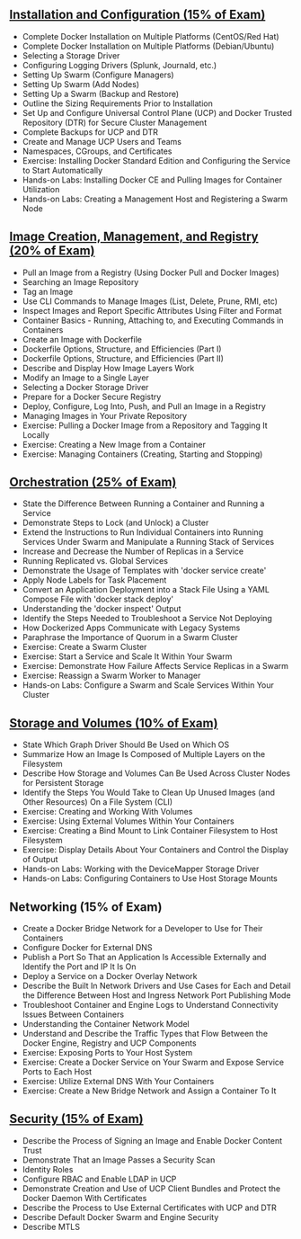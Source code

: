 ## <u>**Installation and Configuration (15% of Exam)**</u>

*   Complete Docker Installation on Multiple Platforms (CentOS/Red Hat)
*   Complete Docker Installation on Multiple Platforms (Debian/Ubuntu)
*   Selecting a Storage Driver
*   Configuring Logging Drivers (Splunk, Journald, etc.)
*   Setting Up Swarm (Configure Managers)
*   Setting Up Swarm (Add Nodes)
*   Setting Up a Swarm (Backup and Restore)
*   Outline the Sizing Requirements Prior to Installation
*   Set Up and Configure Universal Control Plane (UCP) and Docker Trusted Repository (DTR) for Secure Cluster Management
*   Complete Backups for UCP and DTR
*   Create and Manage UCP Users and Teams
*   Namespaces, CGroups, and Certificates
*   Exercise: Installing Docker Standard Edition and Configuring the Service to Start Automatically
*   Hands-on Labs: Installing Docker CE and Pulling Images for Container Utilization
*   Hands-on Labs: Creating a Management Host and Registering a Swarm Node

## <u>**Image Creation, Management, and Registry (20% of Exam)**</u>

*   Pull an Image from a Registry (Using Docker Pull and Docker Images)
*   Searching an Image Repository
*   Tag an Image
*   Use CLI Commands to Manage Images (List, Delete, Prune, RMI, etc)
*   Inspect Images and Report Specific Attributes Using Filter and Format
*   Container Basics - Running, Attaching to, and Executing Commands in Containers
*   Create an Image with Dockerfile
*   Dockerfile Options, Structure, and Efficiencies (Part I)
*   Dockerfile Options, Structure, and Efficiencies (Part II)
*   Describe and Display How Image Layers Work
*   Modify an Image to a Single Layer
*   Selecting a Docker Storage Driver
*   Prepare for a Docker Secure Registry
*   Deploy, Configure, Log Into, Push, and Pull an Image in a Registry
*   Managing Images in Your Private Repository
*   Exercise: Pulling a Docker Image from a Repository and Tagging It Locally
*   Exercise: Creating a New Image from a Container
*   Exercise: Managing Containers (Creating, Starting and Stopping)

## <u>**Orchestration (25% of Exam)**</u>

*   State the Difference Between Running a Container and Running a Service
*   Demonstrate Steps to Lock (and Unlock) a Cluster
*   Extend the Instructions to Run Individual Containers into Running Services Under Swarm and Manipulate a Running Stack of Services
*   Increase and Decrease the Number of Replicas in a Service
*   Running Replicated vs. Global Services
*   Demonstrate the Usage of Templates with 'docker service create'
*   Apply Node Labels for Task Placement
*   Convert an Application Deployment into a Stack File Using a YAML Compose File with 'docker stack deploy'
*   Understanding the 'docker inspect' Output
*   Identify the Steps Needed to Troubleshoot a Service Not Deploying
*   How Dockerized Apps Communicate with Legacy Systems
*   Paraphrase the Importance of Quorum in a Swarm Cluster
*   Exercise: Create a Swarm Cluster
*   Exercise: Start a Service and Scale It Within Your Swarm
*   Exercise: Demonstrate How Failure Affects Service Replicas in a Swarm
*   Exercise: Reassign a Swarm Worker to Manager
*   Hands-on Labs: Configure a Swarm and Scale Services Within Your Cluster

## <u>**Storage and Volumes (10% of Exam)**</u>

*   State Which Graph Driver Should Be Used on Which OS
*   Summarize How an Image Is Composed of Multiple Layers on the Filesystem
*   Describe How Storage and Volumes Can Be Used Across Cluster Nodes for Persistent Storage
*   Identify the Steps You Would Take to Clean Up Unused Images (and Other Resources) On a File System (CLI)
*   Exercise: Creating and Working With Volumes
*   Exercise: Using External Volumes Within Your Containers
*   Exercise: Creating a Bind Mount to Link Container Filesystem to Host Filesystem
*   Exercise: Display Details About Your Containers and Control the Display of Output
*   Hands-on Labs: Working with the DeviceMapper Storage Driver
*   Hands-on Labs: Configuring Containers to Use Host Storage Mounts

## **Networking (15% of Exam)**

*   Create a Docker Bridge Network for a Developer to Use for Their Containers
*   Configure Docker for External DNS
*   Publish a Port So That an Application Is Accessible Externally and Identify the Port and IP It Is On
*   Deploy a Service on a Docker Overlay Network
*   Describe the Built In Network Drivers and Use Cases for Each and Detail the Difference Between Host and Ingress Network Port Publishing Mode
*   Troubleshoot Container and Engine Logs to Understand Connectivity Issues Between Containers
*   Understanding the Container Network Model
*   Understand and Describe the Traffic Types that Flow Between the Docker Engine, Registry and UCP Components
*   Exercise: Exposing Ports to Your Host System
*   Exercise: Create a Docker Service on Your Swarm and Expose Service Ports to Each Host
*   Exercise: Utilize External DNS With Your Containers
*   Exercise: Create a New Bridge Network and Assign a Container To It

## <u>**Security (15% of Exam)**</u>

*   Describe the Process of Signing an Image and Enable Docker Content Trust
*   Demonstrate That an Image Passes a Security Scan
*   Identity Roles
*   Configure RBAC and Enable LDAP in UCP
*   Demonstrate Creation and Use of UCP Client Bundles and Protect the Docker Daemon With Certificates
*   Describe the Process to Use External Certificates with UCP and DTR
*   Describe Default Docker Swarm and Engine Security
*   Describe MTLS
